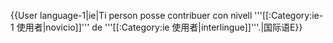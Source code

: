 {{User language-1|ie|Ti person posse contribuer con nivell '''[[:Category:ie-1 使用者|novicio]]''' de '''[[:Category:ie 使用者|interlingue]]'''.|国际语E}} <noinclude></noinclude>